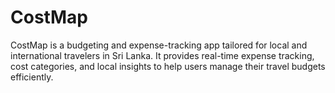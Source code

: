 # CostMap
CostMap is a budgeting and expense-tracking app tailored for local and international travelers in Sri Lanka. It provides real-time expense tracking, cost categories, and local insights to help users manage their travel budgets efficiently.
